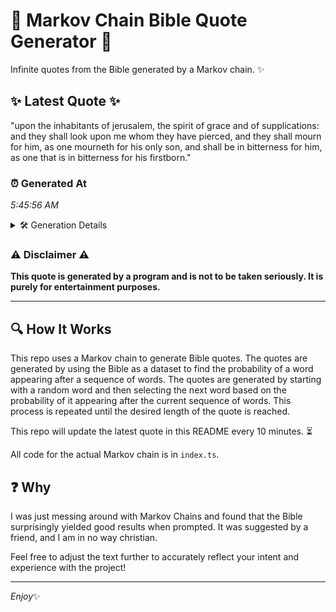 # 📖 Markov Chain Bible Quote Generator 📖

Infinite quotes from the Bible generated by a Markov chain. ✨

## ✨ Latest Quote ✨
"upon the inhabitants of jerusalem, the spirit of grace and of supplications: and they shall look upon me whom they have pierced, and they shall mourn for him, as one mourneth for his only son, and shall be in bitterness for him, as one that is in bitterness for his firstborn."

### ⏰ Generated At
*5:45:56 AM*

<details>
    <summary>🛠️ Generation Details</summary>
    <p>
        <strong>🌱 Seed:</strong> upon<br>
        <strong>🔄 Iterations:</strong> 50<br>
        <strong>📜 Context History:</strong><br>[ upon ]: the<br>[ upon, the ]: inhabitants<br>[ upon, the, inhabitants ]: of<br>[ upon, the, inhabitants, of ]: jerusalem,<br>[ upon, the, inhabitants, of, jerusalem, ]: the<br>[ upon, the, inhabitants, of, jerusalem,, the ]: spirit<br>[ the, inhabitants, of, jerusalem,, the, spirit ]: of<br>[ inhabitants, of, jerusalem,, the, spirit, of ]: grace<br>[ of, jerusalem,, the, spirit, of, grace ]: and<br>[ jerusalem,, the, spirit, of, grace, and ]: of<br>[ the, spirit, of, grace, and, of ]: supplications:<br>[ spirit, of, grace, and, of, supplications: ]: and<br>[ of, grace, and, of, supplications:, and ]: they<br>[ grace, and, of, supplications:, and, they ]: shall<br>[ and, of, supplications:, and, they, shall ]: look<br>[ of, supplications:, and, they, shall, look ]: upon<br>[ supplications:, and, they, shall, look, upon ]: me<br>[ and, they, shall, look, upon, me ]: whom<br>[ they, shall, look, upon, me, whom ]: they<br>[ shall, look, upon, me, whom, they ]: have<br>[ look, upon, me, whom, they, have ]: pierced,<br>[ upon, me, whom, they, have, pierced, ]: and<br>[ me, whom, they, have, pierced,, and ]: they<br>[ whom, they, have, pierced,, and, they ]: shall<br>[ they, have, pierced,, and, they, shall ]: mourn<br>[ have, pierced,, and, they, shall, mourn ]: for<br>[ pierced,, and, they, shall, mourn, for ]: him,<br>[ and, they, shall, mourn, for, him, ]: as<br>[ they, shall, mourn, for, him,, as ]: one<br>[ shall, mourn, for, him,, as, one ]: mourneth<br>[ mourn, for, him,, as, one, mourneth ]: for<br>[ for, him,, as, one, mourneth, for ]: his<br>[ him,, as, one, mourneth, for, his ]: only<br>[ as, one, mourneth, for, his, only ]: son,<br>[ one, mourneth, for, his, only, son, ]: and<br>[ mourneth, for, his, only, son,, and ]: shall<br>[ for, his, only, son,, and, shall ]: be<br>[ his, only, son,, and, shall, be ]: in<br>[ only, son,, and, shall, be, in ]: bitterness<br>[ son,, and, shall, be, in, bitterness ]: for<br>[ and, shall, be, in, bitterness, for ]: him,<br>[ shall, be, in, bitterness, for, him, ]: as<br>[ be, in, bitterness, for, him,, as ]: one<br>[ in, bitterness, for, him,, as, one ]: that<br>[ bitterness, for, him,, as, one, that ]: is<br>[ for, him,, as, one, that, is ]: in<br>[ him,, as, one, that, is, in ]: bitterness<br>[ as, one, that, is, in, bitterness ]: for<br>[ one, that, is, in, bitterness, for ]: his<br>[ that, is, in, bitterness, for, his ]: firstborn.<br>
    </p>
</details>

### ⚠️ Disclaimer ⚠️
**This quote is generated by a program and is not to be taken seriously. It is purely for entertainment purposes.**

---

## 🔍 How It Works

This repo uses a Markov chain to generate Bible quotes. The quotes are generated by using the Bible as a dataset to find the probability of a word appearing after a sequence of words. The quotes are generated by starting with a random word and then selecting the next word based on the probability of it appearing after the current sequence of words. This process is repeated until the desired length of the quote is reached.

This repo will update the latest quote in this README every 10 minutes. ⏳

All code for the actual Markov chain is in `index.ts`.

## ❓ Why

I was just messing around with Markov Chains and found that the Bible surprisingly yielded good results when prompted. 
It was suggested by a friend, and I am in no way christian.

Feel free to adjust the text further to accurately reflect your intent and experience with the project!

---

*Enjoy*✨
